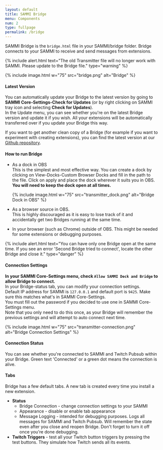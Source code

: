 ```yaml
---
layout: default
title: SAMMI Bridge
menu: Components
num: 2
type: fullpage
permalink: /bridge
---
```

SAMMI Bridge is the <code>bridge.html</code> file in your SAMMI/bridge folder. 
Bridge connects to your SAMMI to receive and send messages from extensions.

{% include alert.html text="The old Transmitter file will no longer work with SAMMI. Please update to the Bridge file." type="warning" %} 

{% include image.html w="75" src="bridge.png" alt="Bridge" %}

#### Latest Version
You can automatically update your Bridge to the latest version by going to **SAMMI Core-Settings-Check for Updates** (or by right clicking on SAMMI tray icon and selecting **Check for Updates**).\
In the Update menu, you can see whether you're on the latest Bridge version and update it if you wish. All your extensions will be automatically transferred over if you update your Bridge this way.  


If you want to get another clean copy of a Bridge (for example if you want to experiment with creating extensions), you can find the latest version at our [Github repository](https://github.com/SAMMISolutions/SAMMI-Bridge/releases).

#### How to run Bridge
- As a dock in OBS    
This is the simplest and most effective way. You can create a dock by clicking on View-Docks-Custom Browser Docks and fill in the path to the file. Click on apply and place the dock wherever it suits you in OBS. **You will need to keep the dock open at all times.**

   {% include image.html w="75" src="transmitter_dock.png" alt="Bridge Dock in OBS" %}
- As a browser source in OBS.    
This is highly discouraged as it is easy to lose track of it and accidentally get two Bridges running at the same time. 
- In your browser (such as Chrome) outside of OBS.
This might be needed for some extensions or debugging purposes. 

{% include alert.html text="You can have only one Bridge open at the same time. If you see an error 'Second Bridge tried to connect', locate the other Bridge and close it." type="danger" %} 

#### Connection Settings
**In your SAMMI Core-Settings menu, check `Allow SAMMI Deck and Bridge` to allow Bridge to connect.**\
In your Bridge-status tab, you can modify your connection settings.\
Default IP address for SAMMI is `127.0.0.1` and default port is `9425`. Make sure this matches what's in SAMMI Core-Settings.\
You must fill out the password if you decided to use one in SAMMI Core-Settings menu.\
Note that you only need to do this once, as your Bridge will remember the previous settings and will attempt to auto connect next time.

{% include image.html w="75" src="transmitter-connection.png" alt="Bridge Connection Settings" %}

#### Connection Status
You can see whether you're connected to SAMMI and Twitch Pubsub within your Bridge. Green text 'Connected' or a green dot means the connection is alive.

#### Tabs
Bridge has a few default tabs. A new tab is created every time you install a new extension. 

- **Status**
   - Bridge Connection - change connection settings to your SAMMI
   - Appearance - disable or enable tab appearance
   - Message Logging - intended for debugging purposes. Logs all messages for SAMMI and Twitch Pubsub. Will remember the state even after you close and reopen Bridge. Don't forget to turn it off once you're done debugging. 
- **Twitch Triggers** - test all your Twitch button triggers by pressing the test buttons. They simulate how Twitch sends all its events.
